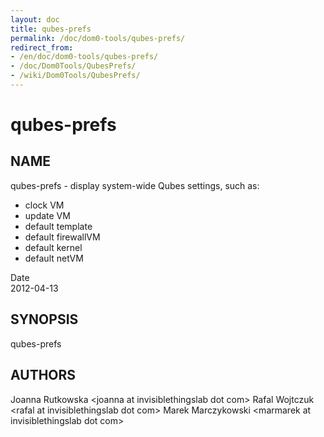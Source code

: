 ```yaml
---
layout: doc
title: qubes-prefs
permalink: /doc/dom0-tools/qubes-prefs/
redirect_from:
- /en/doc/dom0-tools/qubes-prefs/
- /doc/Dom0Tools/QubesPrefs/
- /wiki/Dom0Tools/QubesPrefs/
---
```


qubes-prefs
===========

NAME
----

qubes-prefs - display system-wide Qubes settings, such as:

-   clock VM
-   update VM
-   default template
-   default firewallVM
-   default kernel
-   default netVM

Date  
2012-04-13

SYNOPSIS
--------

qubes-prefs

AUTHORS
-------

Joanna Rutkowska \<joanna at invisiblethingslab dot com\>
Rafal Wojtczuk \<rafal at invisiblethingslab dot com\>
Marek Marczykowski \<marmarek at invisiblethingslab dot com\>

